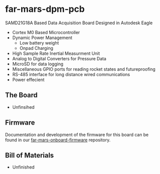 # far-mars-dpm-pcb
SAMD21G18A Based Data Acquisition Board Designed in Autodesk Eagle
* Cortex M0 Based Microcontroller
* Dynamic Power Management
  * Low battery weight
  * Onpad Charging
* High Sample Rate Inertial Measurment Unit
* Analog to Digital Converters for Pressure Data
* MicroSD for data logging
* Miscellaneous GPIO ports for reading rocket states and futureproofing
* RS-485 interface for long distance wired communications
* Power effecient


## The Board

* Unfinsihed

## Firmware

Documentation and development of the firmware for this board can be found in our [far-mars-onboard-firmware](https://github.com/SDSURocketProject/far-mars-onboard-firmware) repository.

## Bill of Materials

* Unfinished
